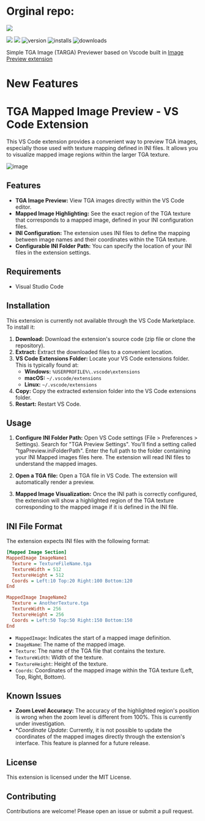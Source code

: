 # Orginal repo:
[![](https://github.com/lunarwtr/vscode-tga-image-preview/raw/main/icon.png)](https://marketplace.visualstudio.com/items?itemName=lunarwtr.tga-image-preview)

[![](https://img.shields.io/github/license/lunarwtr/vscode-tga-image-preview)](https://opensource.org/licenses/MIT)
[![](https://img.shields.io/github/v/release/lunarwtr/vscode-tga-image-preview)](https://github.com/lunarwtr/vscode-tga-image-preview/releases)
![version](https://vsmarketplacebadge.apphb.com/version-short/lunarwtr.tga-image-preview.svg)
![installs](https://vsmarketplacebadge.apphb.com/installs-short/lunarwtr.tga-image-preview.svg)
![downloads](https://vsmarketplacebadge.apphb.com/downloads-short/lunarwtr.tga-image-preview.svg)

Simple TGA Image (TARGA) Previewer based on Vscode built in [Image Preview extension](https://github.com/microsoft/vscode/tree/main/extensions/image-preview)

# New Features

# TGA Mapped Image Preview - VS Code Extension

This VS Code extension provides a convenient way to preview TGA images, especially those used with texture mapping defined in INI files. It allows you to visualize mapped image regions within the larger TGA texture.

![image](https://github.com/user-attachments/assets/7a9bcd7e-64d4-4a2d-8495-5cc2fd28441b)


## Features

* **TGA Image Preview:** View TGA images directly within the VS Code editor.
* **Mapped Image Highlighting:** See the exact region of the TGA texture that corresponds to a mapped image, defined in your INI configuration files.
* **INI Configuration:** The extension uses INI files to define the mapping between image names and their coordinates within the TGA texture.
* **Configurable INI Folder Path:** You can specify the location of your INI files in the extension settings.

## Requirements

* Visual Studio Code

## Installation

This extension is currently not available through the VS Code Marketplace.  To install it:

1.  **Download:** Download the extension's source code (zip file or clone the repository).
2.  **Extract:** Extract the downloaded files to a convenient location.
3.  **VS Code Extensions Folder:** Locate your VS Code extensions folder.  This is typically found at:
    *   **Windows:** `%USERPROFILE%\.vscode\extensions`
    *   **macOS:** `~/.vscode/extensions`
    *   **Linux:** `~/.vscode/extensions`
4.  **Copy:** Copy the extracted extension folder into the VS Code extensions folder.
5.  **Restart:** Restart VS Code.


## Usage

1.  **Configure INI Folder Path:** Open VS Code settings (File > Preferences > Settings). Search for "TGA Preview Settings". You'll find a setting called "tgaPreview.iniFolderPath". Enter the full path to the folder containing your INI Mapped images files here. The extension will read INI files to understand the mapped images.

2.  **Open a TGA file:** Open a TGA file in VS Code. The extension will automatically render a preview.

3.  **Mapped Image Visualization:** Once the INI path is correctly configured, the extension will show a highlighted region of the TGA texture corresponding to the mapped image if it is defined in the INI file.

## INI File Format

The extension expects INI files with the following format:

```ini
[Mapped Image Section]
MappedImage ImageName1
  Texture = TextureFileName.tga
  TextureWidth = 512
  TextureHeight = 512
  Coords = Left:10 Top:20 Right:100 Bottom:120
End

MappedImage ImageName2
  Texture = AnotherTexture.tga
  TextureWidth = 256
  TextureHeight = 256
  Coords = Left:50 Top:50 Right:150 Bottom:150
End
```

*   `MappedImage`: Indicates the start of a mapped image definition.
*   `ImageName`: The name of the mapped image.
*   `Texture`: The name of the TGA file that contains the texture.
*   `TextureWidth`: Width of the texture.
*   `TextureHeight`: Height of the texture.
*   `Coords`: Coordinates of the mapped image within the TGA texture (Left, Top, Right, Bottom).

## Known Issues

*   **Zoom Level Accuracy:** The accuracy of the highlighted region's position is wrong when the zoom level is different from 100%. This is currently under investigation.
*   **Coordinate Update*: Currently, it is not possible to update the coordinates of the mapped images directly through the extension's interface. This feature is planned for a future release.



## License

This extension is licensed under the MIT License.


## Contributing

Contributions are welcome! Please open an issue or submit a pull request.

